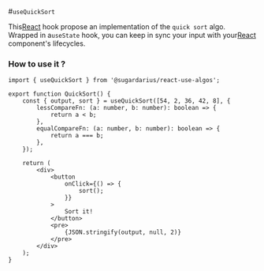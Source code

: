 #```useQuickSort```

This[React](https://reactjs.org/) hook propose an implementation of the `quick sort` algo. <br />
    Wrapped in a`useState` hook, you can keep in sync your input with your[React](https://reactjs.org/) component's lifecycles.

### How to use it ?
```tsx
import { useQuickSort } from '@sugardarius/react-use-algos';

export function QuickSort() {
    const { output, sort } = useQuickSort([54, 2, 36, 42, 8], {
        lessCompareFn: (a: number, b: number): boolean => {
            return a < b;
        },
        equalCompareFn: (a: number, b: number): boolean => {
            return a === b;
        },
    });

    return (
        <div>
            <button
                onClick={() => {
                    sort();
                }}
            >
                Sort it!
            </button>
            <pre>
                {JSON.stringify(output, null, 2)}
            </pre>
        </div>
    );
}
```
